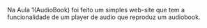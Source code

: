 Na Aula 1(AudioBook) foi feito um simples web-site que tem a funcionalidade de um player de audio que reproduz um audiobook.
